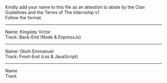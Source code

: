 Kindly add your name to this file as an attestion to abide by the Clan Guidelines and the Terms of The Internship v1
<br/> Follow the format.<br/> 
___
Name: Kingsley Victor <br/>
Track: Back-End (Node & ExpressJs)
___
Name: Oboh Emmanuel <br/>
Track: Front-End (css & JavaScript)
___
Name <br/>
Track
